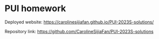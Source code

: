 # PUI homework

Deployed website: https://carolinesijiafan.github.io/PUI-2023S-solutions/

Repository link: https://github.com/CarolineSijiaFan/PUI-2023S-solutions
